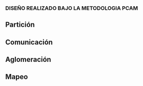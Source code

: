 ### DISEÑO REALIZADO BAJO LA METODOLOGIA PCAM

## Partición

## Comunicación

## Aglomeración

## Mapeo
